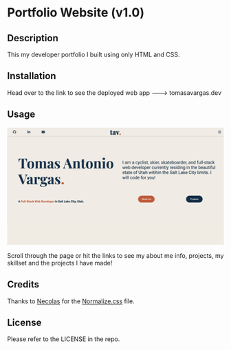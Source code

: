 # Portfolio Website (v1.0)

## Description

This my developer portfolio I built using only HTML and CSS. 

## Installation

Head over to the link to see the deployed web app ---> <a>tomasavargas.dev</a>

## Usage

<img src="./assets/images/portfolio-screenshot.png" />

Scroll through the page or hit the links to see my about me info, projects, my skillset and the projects I have made!

## Credits

Thanks to <a href="https://github.com/necolas">Necolas</a> for the <a href="https://github.com/necolas/normalize.css"> Normalize.css</a> file.

## License

Please refer to the LICENSE in the repo.



